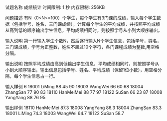 试题名称	成绩统计
时间限制:	1 秒
内存限制:	256KB

问题描述
有N（0<N<=100）个学生，每个学生有3门课的成绩，输入每个学生数据（包括学号，姓名，三门课成绩），计算每个学生的平均成绩，并按照平均成绩从高到低的顺序输出学生信息，平均成绩相同时，则按照学号从小到大顺序输出。

输入说明
第一行输入学生个数N，然后逐行输入N个学生信息，包括学号，姓名，三门课成绩，学号为正整数，姓名不超过10个字符，各门课程成绩为整数,用空格分隔。

输出说明
按照平均成绩由高到低输出学生信息，平均成绩相同时，则按照学号从小到大顺序输出，输出信息包括学号、姓名、平均成绩（保留1位小数），用空格分隔，每个学生信息占一行。

输入样例
6
18001 LiMing 88 45 90
18003 WangWei 66 60 68
18004 ZhangSan 77 90 83
18110 HanMeiMei 88 77 97
18122 SuSan 66 23 87
18008 YangYang 88 76 95

输出样例
18110 HanMeiMei 87.3
18008 YangYang 86.3
18004 ZhangSan 83.3
18001 LiMing 74.3
18003 WangWei 64.7
18122 SuSan 58.7

